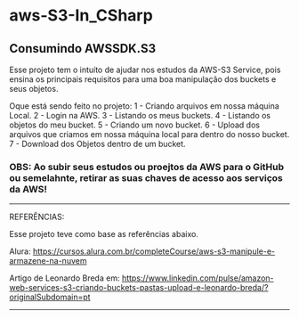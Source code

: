 # aws-S3-In_CSharp
<h2>Consumindo AWSSDK.S3</h2>

Esse projeto tem o intuíto de ajudar nos estudos da AWS-S3  Service, pois ensina os principais requisitos para uma boa manipulação dos buckets e seus objetos.

Oque está sendo feito no projeto:
1 - Criando arquivos em nossa máquina Local.
2 - Login na AWS.
3 - Listando os meus buckets.
4 - Listando os objetos do meu bucket.
5 - Criando um novo bucket.
6 - Upload dos arquivos que criamos em nossa máquina local para dentro do nosso bucket.
7 - Download dos Objetos dentro de um bucket.

<h3>OBS: Ao subir seus estudos ou proejtos da AWS para o GitHub ou semelahnte, retirar as suas chaves de acesso aos serviços da AWS!</h3>

-----------------------------------------------------------------------------------------------------------------------------------------------------------------------------
REFERÊNCIAS:

Esse projeto teve como base as referências abaixo.

Alura: https://cursos.alura.com.br/completeCourse/aws-s3-manipule-e-armazene-na-nuvem

Artigo de Leonardo Breda em:  https://www.linkedin.com/pulse/amazon-web-services-s3-criando-buckets-pastas-upload-e-leonardo-breda/?originalSubdomain=pt

-----------------------------------------------------------------------------------------------------------------------------------------------------------------------------
